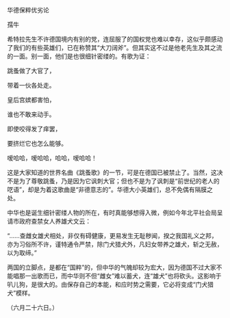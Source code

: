 华德保粹优劣论

孺牛

  

希特拉先生不许德国境内有别的党，连屈服了的国权党也难以幸存，这似乎颇感动了我们的有些英雄们，已在称赞其“大刀阔斧”。但其实这不过是他老先生及其之流的一面。别一面，他们是也很细针密缕的。有歌为证：

  

跳蚤做了大官了，

带着一伙各处走。

皇后宫嫔都害怕，

谁也不敢来动手。

即使咬得发了痒罢，

要挤烂它也怎么能够。

嗳哈哈，嗳哈哈，哈哈，嗳哈哈！

  

这是大家知道的世界名曲《跳蚤歌》的一节，可是在德国已被禁止了。当然，这决不是为了尊敬跳蚤，乃是因为它讽刺大官；但也不是为了讽刺是“前世纪的老人的呓语”，却是为着这歌曲是“非德意志的”。华德大小英雄们，总不免偶有隔膜之处。

中华也是诞生细针密缕人物的所在，有时真能够想得入微，例如今年北平社会局呈请市政府查禁女人养雄犬文云：

  

“……查雌女雄犬相处，非仅有碍健康，更易发生无耻秽闻，揆之我国礼义之邦，亦为习俗所不许，谨特通令严禁，除门犬猎犬外，凡妇女带养之雄犬，斩之无赦，以为取缔。”

两国的立脚点，是都在“国粹”的，但中华的气魄却较为宏大，因为德国不过大家不能唱那一出歌而已，而中华则不但“雌女”难以蓄犬，连“雄犬”也将砍头。这影响于叭儿狗，是很大的。由保存自己的本能，和应时势之需要，它必将变成“门犬猎犬”模样。

  

（六月二十六日。）